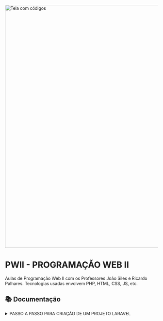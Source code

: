 <picture>
  <img alt="Tela com códigos" src="https://images.prismic.io/vaultinum/0458a9f1-e149-4037-b9aa-aa4b4fb53c25_propriete-intellectuelle-code-source-protection-compressed.jpg?auto=compress,format&rect=0,0,2400,981&w=2400&h=981" width="800">
</picture>

# PWII - PROGRAMAÇÃO WEB II
Aulas de Programação Web II com os Professores João Siles e Ricardo Palhares. Tecnologias usadas envolvem PHP, HTML, CSS, JS, etc.

## 📚 Documentação
<details>
<summary>
PASSO A PASSO PARA CRIAÇÃO DE UM PROJETO LARAVEL
</summary>
<br>
  
<strong>✔️ 1º Passo:</strong>

Execute um dos comandos abaixo que seja de acordo com o seu Sistema operacional, para instalar o PHP, Composer e o instalador do Laravel.

macOs:
```
/bin/bash -c "$(curl -fsSL https://php.new/install/mac/8.4)"
```
<br>

Windows PowerShell:
```
Set-ExecutionPolicy Bypass -Scope Process -Force; [System.Net.ServicePointManager]::SecurityProtocol = [System.Net.ServicePointManager]::SecurityProtocol -bor 3072; iex ((New-Object System.Net.WebClient).DownloadString('https://php.new/install/windows/8.4'))
```
<br>

Linux:
```
/bin/bash -c "$(curl -fsSL https://php.new/install/linux/8.4)"
```

<br>

<strong>✔️ 2º Passo:</strong>

Abra o `cmd` e acesse o caminho que está o repositório em que será criado o projeto Laravel.

Ex.:
```
cd C:\xampp\htdocs\pwii-israel-sousa
```

Após isso, crie o novo projeto, com um nome que será o nome da pasta/projeto:

```
laravel new nome-do-projeto
```
<br>

<strong>✔️ 3º Passo:</strong>


</details>

